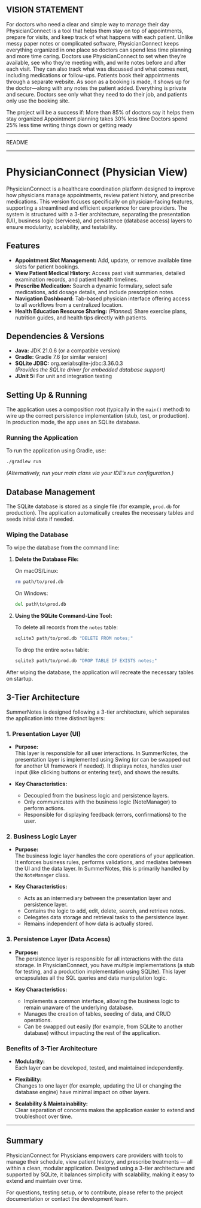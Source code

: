 VISION STATEMENT
---
For doctors who need a clear and simple way to manage their day
PhysicianConnect is a tool that helps them stay on top of appointments, prepare for visits, and keep track of what happens with each patient.
Unlike messy paper notes or complicated software,
PhysicianConnect keeps everything organized in one place so doctors can spend less time planning and more time caring.
Doctors use PhysicianConnect to set when they’re available, see who they’re meeting with, and write notes before and after each visit. They can also track what was discussed and what comes next, including medications or follow-ups.
Patients book their appointments through a separate website. As soon as a booking is made, it shows up for the doctor—along with any notes the patient added.
Everything is private and secure. Doctors see only what they need to do their job, and patients only use the booking site.

The project will be a success if:
More than 85% of doctors say it helps them stay organized
Appointment planning takes 30% less time
Doctors spend 25% less time writing things down or getting ready

---
README

---

# PhysicianConnect (Physician View)

PhysicianConnect is a healthcare coordination platform designed to improve how physicians manage appointments, review patient history, and prescribe medications. This version focuses specifically on physician-facing features, supporting a streamlined and efficient experience for care providers. The system is structured with a 3-tier architecture, separating the presentation (UI), business logic (services), and persistence (database access) layers to ensure modularity, scalability, and testability.

## Features

- **Appointment Slot Management:** Add, update, or remove available time slots for patient bookings.
- **View Patient Medical History:** Access past visit summaries, detailed examination records, and patient health timelines.
- **Prescribe Medication:** Search a dynamic formulary, select safe medications, add dosage details, and include prescription notes.
- **Navigation Dashboard:** Tab-based physician interface offering access to all workflows from a centralized location.
- **Health Education Resource Sharing:** *(Planned)* Share exercise plans, nutrition guides, and health tips directly with patients.

## Dependencies & Versions

- **Java:** JDK 21.0.6 (or a compatible version)
- **Gradle:** Gradle 7.6 (or similar version)
- **SQLite JDBC:** org.xerial:sqlite-jdbc:3.36.0.3  
  *(Provides the SQLite driver for embedded database support)*
- **JUnit 5:** For unit and integration testing

## Setting Up & Running

The application uses a composition root (typically in the `main()` method) to wire up the correct persistence implementation (stub, test, or production). In production mode, the app uses an SQLite database.

### Running the Application

To run the application using Gradle, use:

```bash
./gradlew run
```

*(Alternatively, run your main class via your IDE’s run configuration.)*

## Database Management

The SQLite database is stored as a single file (for example, `prod.db` for production). The application automatically creates the necessary tables and seeds initial data if needed.

### Wiping the Database

To wipe the database from the command line:

1. **Delete the Database File:**

   On macOS/Linux:
   ```bash
   rm path/to/prod.db
   ```

   On Windows:
   ```cmd
   del path\to\prod.db
   ```

2. **Using the SQLite Command-Line Tool:**

   To delete all records from the `notes` table:
   ```bash
   sqlite3 path/to/prod.db "DELETE FROM notes;"
   ```

   To drop the entire `notes` table:
   ```bash
   sqlite3 path/to/prod.db "DROP TABLE IF EXISTS notes;"
   ```

After wiping the database, the application will recreate the necessary tables on startup.

## 3-Tier Architecture

SummerNotes is designed following a 3-tier architecture, which separates the application into three distinct layers:

### 1. Presentation Layer (UI)

- **Purpose:**  
  This layer is responsible for all user interactions. In SummerNotes, the presentation layer is implemented using Swing (or can be swapped out for another UI framework if needed). It displays notes, handles user input (like clicking buttons or entering text), and shows the results.

- **Key Characteristics:**  
  - Decoupled from the business logic and persistence layers.
  - Only communicates with the business logic (NoteManager) to perform actions.
  - Responsible for displaying feedback (errors, confirmations) to the user.

### 2. Business Logic Layer

- **Purpose:**  
  The business logic layer handles the core operations of your application. It enforces business rules, performs validations, and mediates between the UI and the data layer. In SummerNotes, this is primarily handled by the `NoteManager` class.

- **Key Characteristics:**  
  - Acts as an intermediary between the presentation layer and persistence layer.
  - Contains the logic to add, edit, delete, search, and retrieve notes.
  - Delegates data storage and retrieval tasks to the persistence layer.
  - Remains independent of how data is actually stored.

### 3. Persistence Layer (Data Access)

- **Purpose:**  
  The persistence layer is responsible for all interactions with the data storage. In PhysicianConnect, you have multiple implementations (a stub for testing, and a production implementation using SQLite). This layer encapsulates all the SQL queries and data manipulation logic.

- **Key Characteristics:**  
  - Implements a common interface, allowing the business logic to remain unaware of the underlying database.
  - Manages the creation of tables, seeding of data, and CRUD operations.
  - Can be swapped out easily (for example, from SQLite to another database) without impacting the rest of the application.

### Benefits of 3-Tier Architecture

- **Modularity:**  
  Each layer can be developed, tested, and maintained independently.

- **Flexibility:**  
  Changes to one layer (for example, updating the UI or changing the database engine) have minimal impact on other layers.

- **Scalability & Maintainability:**  
  Clear separation of concerns makes the application easier to extend and troubleshoot over time.

---

## Summary

PhysicianConnect for Physicians empowers care providers with tools to manage their schedule, view patient history, and prescribe treatments — all within a clean, modular application. Designed using a 3-tier architecture and supported by SQLite, it balances simplicity with scalability, making it easy to extend and maintain over time.

For questions, testing setup, or to contribute, please refer to the project documentation or contact the development team.
